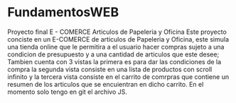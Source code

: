 # FundamentosWEB
Proyecto final
E - COMERCE Articulos de Papeleria y Oficina
Este proyecto conciste en un E-COMERCE de articulos de Papeleria y Oficina, este simula una tienda online que le permitira a el usuario hacer compras
sujeto a una condicion de presupuesto y a una cantidad de articulos que este desee; Tambien cuenta con 3 vistas la primera es para dar las condiciones de la compra
la segunda vista consiste en una lista de productos con scroll infinito y la tercera vista consiste en el carrito de comrpras que contiene un resumen de los articulos 
que se encuientran en dicho carrito. En el momento solo tengo en git el archivo JS.
